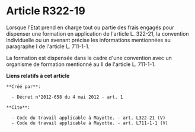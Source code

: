 # Article R322-19

Lorsque l'Etat prend en charge tout ou partie des frais engagés pour dispenser une formation en application de l'article L.
322-21, la convention individuelle ou un avenant précise les informations mentionnées au paragraphe I de l'article L.
711-1-1. 

La formation est dispensée dans le cadre d'une convention avec un organisme de formation mentionné au II de l'article L.
711-1-1.

**Liens relatifs à cet article**

	**Créé par**:

	  - Décret n°2012-658 du 4 mai 2012 - art. 1

	**Cite**:

	  - Code du travail applicable à Mayotte. - art. L322-21 (V)
	  - Code du travail applicable à Mayotte. - art. L711-1-1 (V)
